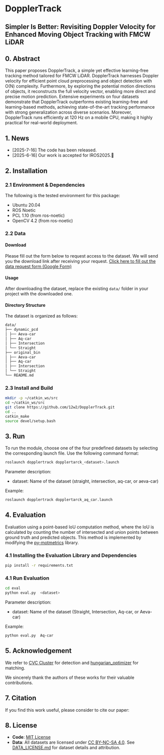 # DopplerTrack

## Simpler Is Better: Revisiting Doppler Velocity for Enhanced Moving Object Tracking with FMCW LiDAR

## 0. Abstract
This paper proposes DopplerTrack, a simple yet effective learning-free tracking method tailored for FMCW LiDAR. DopplerTrack harnesses Doppler velocity for efficient point cloud preprocessing and object detection with O(N) complexity. Furthermore, by exploring the potential motion directions of objects, it reconstructs the full velocity vector, enabling more direct and precise motion prediction. Extensive experiments on four datasets demonstrate that DopplerTrack outperforms existing learning-free and learning-based methods, achieving state-of-the-art tracking performance with strong generalization across diverse scenarios. Moreover, DopplerTrack runs efficiently at 120 Hz on a mobile CPU, making it highly practical for real-world deployment. 

## 1. News
- [2025-7-16] The code has been released.
- [2025-6-16] Our work is accepted for IROS2025.🎉

## 2. Installation

### 2.1 Environment & Dependencies

The following is the tested environment for this package:

- Ubuntu 20.04
- ROS Noetic
- PCL 1.10 (from ros-noetic)
- OpenCV 4.2 (from ros-noetic)

### 2.2 Data 
#### Download
Please fill out the form below to request access to the dataset. We will send you the download link after receiving your request.
[Click here to fill out the data request form (Google Form)](https://docs.google.com/forms/d/e/1FAIpQLSc2T57lVPA2QQ2BXVziZfxVbae0rwpnx1lm-ydJEMg_J5TYSQ/viewform?usp=dialog)

#### Usage
After downloading the dataset, replace the existing `data/` folder in your project with the downloaded one.

#### Directory Structure
The dataset is organized as follows:

```bash
data/
├── dynamic_pcd
│ ├── Aeva-car
│ ├── Aq-car
│ ├── Intersection
│ └── Straight
├── original_bin
│ ├── Aeva-car
│ ├── Aq-car
│ ├── Intersection
│ └── Straight
└── README.md
```

### 2.3 Install and Build

```bash
mkdir -p ~/catkin_ws/src
cd ~/catkin_ws/src
git clone https://github.com/12w2/DopplerTrack.git
cd ..
catkin_make
source devel/setup.bash
```

## 3. Run
To run the module, choose one of the four predefined datasets by selecting the corresponding launch file. Use the following command format:


```bash
roslaunch dopplertrack dopplertarck_<dataset>.launch 
```

Parameter description:
- dataset: Name of the dataset (straight, intersection, aq-car, or aeva-car)


Example:
```bash
roslaunch dopplertrack dopplertarck_aq_car.launch
```


## 4. Evaluation

Evaluation using a point-based IoU computation method,  where the IoU is calculated by counting the number of intersected and union points between ground truth and predicted objects.  This method is implemented by modifying the [py-motmetrics](https://github.com/cheind/py-motmetrics) library.

### 4.1 Installing the Evaluation Library and Dependencies
```bash
pip install -r requirements.txt
```

### 4.1 Run Evaluation
```bash
cd eval
python eval.py  <dataset>
```
Parameter description:
- dataset: Name of the dataset (Straight, Intersection, Aq-car, or Aeva-car)

Example:
```bash
python eval.py  Aq-car
```

## 5. Acknowledgement

We  refer to [CVC Cluster](https://github.com/wangx1996/Lidar-Segementation) for detection and [hungarian_optimizer](https://github.com/RocShi/hungarian_optimizer) for matching.

We sincerely thank the authors of these works for their valuable contributions.
## 7. Citation

If you find this work useful, please consider to cite our paper:

## 8. License

- **Code**: [MIT License](./LICENSE)
- **Data**: All datasets are licensed under [CC BY-NC-SA 4.0](https://creativecommons.org/licenses/by-nc-sa/4.0/). See [DATA_LICENSE.md](./DATA_LICENSE.md) for dataset details and attribution.
